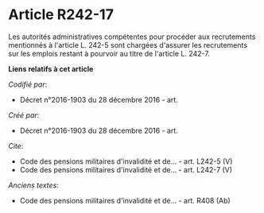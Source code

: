 # Article R242-17

Les autorités administratives compétentes pour procéder aux recrutements mentionnés à l'article L. 242-5 sont chargées
d'assurer les recrutements sur les emplois restant à pourvoir au titre de l'article L. 242-7.

**Liens relatifs à cet article**

_Codifié par_:

  - Décret n°2016-1903 du 28 décembre 2016 - art.

_Créé par_:

  - Décret n°2016-1903 du 28 décembre 2016 - art.

_Cite_:

  - Code des pensions militaires d'invalidité et de... - art. L242-5 (V)
  - Code des pensions militaires d'invalidité et de... - art. L242-7 (V)

_Anciens textes_:

  - Code des pensions militaires d'invalidité et de... - art. R408 (Ab)
